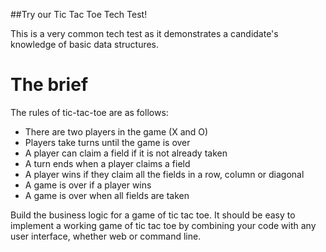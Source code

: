 ##Try our Tic Tac Toe Tech Test!

This is a very common tech test as it demonstrates a candidate's knowledge of basic data structures.

<h1>The brief</h1>

The rules of tic-tac-toe are as follows:

- There are two players in the game (X and O)
- Players take turns until the game is over
- A player can claim a field if it is not already taken
- A turn ends when a player claims a field
- A player wins if they claim all the fields in a row, column or diagonal
- A game is over if a player wins
- A game is over when all fields are taken <br>

Build the business logic for a game of tic tac toe. It should be easy to implement a working game of tic tac toe by combining your code with any user interface, whether web or command line.
